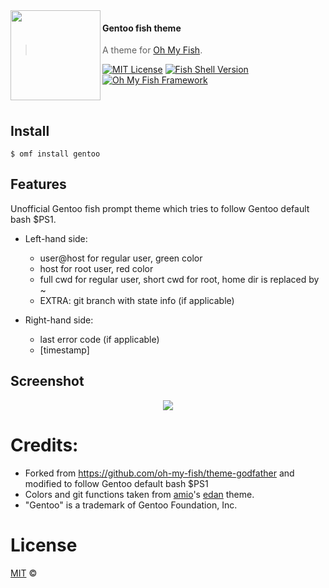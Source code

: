 <img src="https://cdn.rawgit.com/oh-my-fish/oh-my-fish/e4f1c2e0219a17e2c748b824004c8d0b38055c16/docs/logo.svg" align="left" width="144px" height="144px"/>

#### Gentoo fish theme
> A theme for [Oh My Fish][omf-link].

[![MIT License](https://img.shields.io/badge/license-MIT-007EC7.svg?style=flat-square)](/LICENSE)
[![Fish Shell Version](https://img.shields.io/badge/fish-v2.2.0-007EC7.svg?style=flat-square)](https://fishshell.com)
[![Oh My Fish Framework](https://img.shields.io/badge/Oh%20My%20Fish-Framework-007EC7.svg?style=flat-square)](https://www.github.com/oh-my-fish/oh-my-fish)

<br/>


## Install

```fish
$ omf install gentoo
```


## Features

Unofficial Gentoo fish prompt theme which tries to follow Gentoo default bash $PS1.

* Left-hand side:
	* user@host for regular user, green color
	* host for root user, red color
	* full cwd for regular user, short cwd for root, home dir is replaced by ~
	* EXTRA: git branch with state info (if applicable)

* Right-hand side:
	* last error code (if applicable)
	* [timestamp]

## Screenshot

<p align="center">
<img src="http://i.imgur.com/kNvOfd6.png">
</p>

# Credits:

* Forked from https://github.com/oh-my-fish/theme-godfather and modified to follow Gentoo default bash $PS1
* Colors and git functions taken from [amio](https://github.com/amio)'s [edan](https://github.com/oh-my-fish/theme-edan) theme.
* "Gentoo" is a trademark of Gentoo Foundation, Inc.


# License

[MIT][mit] ©


[mit]:            https://opensource.org/licenses/MIT
[author]:         https://github.com/ribugent
[contributors]:   https://github.com/ribugent/theme-gentoo/graphs/contributors
[omf-link]:       https://www.github.com/oh-my-fish/oh-my-fish

[license-badge]:  https://img.shields.io/badge/license-MIT-007EC7.svg?style=flat-square

